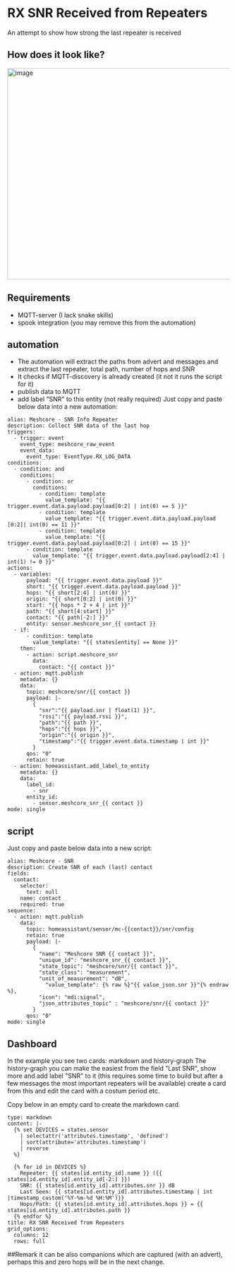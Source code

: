 # RX SNR Received from Repeaters
An attempt to show how strong the last repeater is received
## How does it look like?

<img width="1008" height="478" alt="image" src="https://github.com/user-attachments/assets/baaa8bab-13f1-4be1-b4d6-fdb9f181f912" />

## Requirements
- MQTT-server (I lack snake skills)
- spook integration (you may remove this from the automation)
## automation
- The automation will extract the paths from advert and messages and extract the last repeater, total path, number of hops and SNR
- It checks if MQTT-discovery is already created (it not it runs the script for it)
- publish data to MQTT
- add label "SNR" to this entity (not really required)
Just copy and paste below data into a new automation:
```
alias: Meshcore - SNR Info Repeater
description: Collect SNR data of the last hop
triggers:
  - trigger: event
    event_type: meshcore_raw_event
    event_data:
      event_type: EventType.RX_LOG_DATA
conditions:
  - condition: and
    conditions:
      - condition: or
        conditions:
          - condition: template
            value_template: "{{ trigger.event.data.payload.payload[0:2] | int(0) == 5 }}"
          - condition: template
            value_template: "{{ trigger.event.data.payload.payload [0:2]| int(0) == 11 }}"
          - condition: template
            value_template: "{{ trigger.event.data.payload.payload[0:2] | int(0) == 15 }}"
      - condition: template
        value_template: "{{ trigger.event.data.payload.payload[2:4] | int(1) != 0 }}"
actions:
  - variables:
      payload: "{{ trigger.event.data.payload }}"
      short: "{{ trigger.event.data.payload.payload }}"
      hops: "{{ short[2:4] | int(0) }}"
      origin: "{{ short[0:2] | int(0) }}"
      start: "{{ hops * 2 + 4 | int }}"
      path: "{{ short[4:start] }}"
      contact: "{{ path[-2:] }}"
      entity: sensor.meshcore_snr_{{ contact }}
  - if:
      - condition: template
        value_template: "{{ states[entity] == None }}"
    then:
      - action: script.meshcore_snr
        data:
          contact: "{{ contact }}"
  - action: mqtt.publish
    metadata: {}
    data:
      topic: meshcore/snr/{{ contact }}
      payload: |-
        {
          "snr":"{{ payload.snr | float(1) }}",
          "rssi":"{{ payload.rssi }}",
          "path":"{{ path }}",
          "hops":"{{ hops }}",
          "origin":"{{ origin }}",
          "timestamp":"{{ trigger.event.data.timestamp | int }}"
        }
      qos: "0"
      retain: true
  - action: homeassistant.add_label_to_entity
    metadata: {}
    data:
      label_id:
        - snr
      entity_id:
        - sensor.meshcore_snr_{{ contact }}
mode: single
```
## script
Just copy and paste below data into a new script:
```
alias: Meshcore - SNR
description: Create SNR of each (last) contact
fields:
  contact:
    selector:
      text: null
    name: contact
    required: true
sequence:
  - action: mqtt.publish
    data:
      topic: homeassistant/sensor/mc-{{contact}}/snr/config
      retain: true
      payload: |-
        {
          "name": "Meshcore SNR {{ contact }}",
          "unique_id": "meshcore_snr_{{ contact }}",
          "state_topic": "meshcore/snr/{{ contact }}",
          "state_class": "measurement",
          "unit_of_measurement": "dB",
            "value_template": {% raw %}"{{ value_json.snr }}"{% endraw %},
          "icon": "mdi:signal",
          "json_attributes_topic" : "meshcore/snr/{{ contact }}"
        }
      qos: "0"
mode: single
```
## Dashboard
In the example you see two cards: markdown and history-graph
The history-graph you can make the easiest from the field "Last SNR", show more and add label "SNR" to it (this requires some time to build but after a few messages the most important repeaters will be available) create a card from this and edit the card with a costum period etc.

Copy below in an empty card to create the markdown card.
```
type: markdown
content: |-
  {% set DEVICES = states.sensor
    | selectattr('attributes.timestamp', 'defined')
    | sort(attribute='attributes.timestamp')
    | reverse
  %}

  {% for id in DEVICES %}
    Repeater: {{ states[id.entity_id].name }} ({{ states[id.entity_id].entity_id[-2:] }})
    SNR: {{ states[id.entity_id].attributes.snr }} dB
    Last Seen: {{ states[id.entity_id].attributes.timestamp | int |timestamp_custom('%Y-%m-%d %H:%M')}}
    Hops/Path: {{ states[id.entity_id].attributes.hops }} = {{ states[id.entity_id].attributes.path }}
  {% endfor %}
title: RX SNR Received from Repeaters
grid_options:
  columns: 12
  rows: full
```
##Remark
it can be also companions which are captured (with an advert), perhaps this and zero hops will be in the next change.
